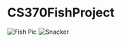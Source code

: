 # CS370FishProject
 ![Fish Pic](https://static.wikia.nocookie.net/banjokazooie/images/c/c4/Snacker_01.png/revision/latest?cb=20141102220839)
 ![Snacker](https://static.wikia.nocookie.net/banjokazooie/images/8/8c/Snacker_Blinking.gif/revision/latest/smart/width/250/height/250?cb=20160408200120)
